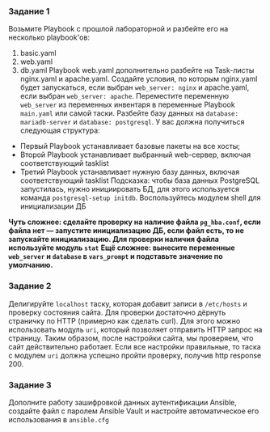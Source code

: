 ### Задание 1
Возьмите Playbook с прошлой лабораторной и разбейте его на несколько playbook'ов:
1. basic.yaml
2. web.yaml
3. db.yaml
Playbook web.yaml дополнительно разбейте на Task-листы nginx.yaml и apache.yaml. Создайте условия, по которым nginx.yaml будет запускаться, если выбран `web_server: nginx` и apache.yaml, если выбран `web_server: apache`. Переместите переменную `web_server` из переменных инвентаря в переменные Playbook `main.yaml` или самой таски.
Разбейте базу данных на `database: mariadb-server` и `database: postgresql`.
У вас должна получиться следующая структура:
- Первый Playbook устанавливает базовые пакеты на все хосты;
- Второй Playbook устанавливает выбранный web-сервер, включая соответствующий tasklist
- Третий Playbook устанавливает нужную базу данных, включая соответствующий tasklist
Подсказка: чтобы база данных PostgreSQL запустилась, нужно инициировать БД, для этого используется команда `postgresql-setup initdb`. Воспользуйтесь модулем shell для инициализации ДБ

**Чуть сложнее: сделайте проверку на наличие файла `pg_hba.conf`, если файла нет — запустите инициализацию ДБ, если файл есть, то не запускайте инициализацию. Для проверки наличия файла используйте модуль `stat`**
**Ещё сложнее: вынесите переменные `web_server` и `database` в `vars_prompt` и подставьте значение по умолчанию.**

### Задание 2
Делигируйте `localhost` таску, которая добавит записи в `/etc/hosts` и проверку состояния сайта. Для проверки достаточно дёрнуть страничку по HTTP (примерно как сделать curl). Для этого можно использовать модуль `uri`, который позволяет отправить HTTP запрос на страницу. Таким образом, после настройки сайта, мы проверяем, что сайт действительно работает.
Если все настройки правильные, то таска с модулем `uri` должна успешно пройти проверку, получив http response 200.

### Задание 3
Дополните работу зашифровкой данных аутентификации Ansible, создайте файл с паролем Ansible Vault и настройте автоматическое его использования в `ansible.cfg`